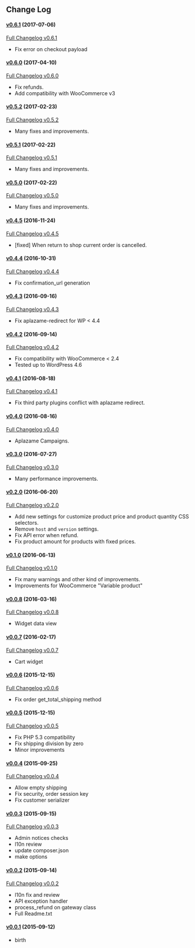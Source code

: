 ## Change Log

#### [v0.6.1](https://github.com/aplazame/woocommerce/tree/v0.6.1) (2017-07-06)

[Full Changelog v0.6.1](https://github.com/aplazame/woocommerce/compare/v0.6.0...v0.6.1)

* Fix error on checkout payload

#### [v0.6.0](https://github.com/aplazame/woocommerce/tree/v0.6.0) (2017-04-10)

[Full Changelog v0.6.0](https://github.com/aplazame/woocommerce/compare/v0.5.2...v0.6.0)

* Fix refunds.
* Add compatibility with WooCommerce v3

#### [v0.5.2](https://github.com/aplazame/woocommerce/tree/v0.5.2) (2017-02-23)

[Full Changelog v0.5.2](https://github.com/aplazame/woocommerce/compare/v0.5.1...v0.5.2)

* Many fixes and improvements.

#### [v0.5.1](https://github.com/aplazame/woocommerce/tree/v0.5.1) (2017-02-22)

[Full Changelog v0.5.1](https://github.com/aplazame/woocommerce/compare/v0.5.0...v0.5.1)

* Many fixes and improvements.

#### [v0.5.0](https://github.com/aplazame/woocommerce/tree/v0.5.0) (2017-02-22)

[Full Changelog v0.5.0](https://github.com/aplazame/woocommerce/compare/v0.4.5...v0.5.0)

* Many fixes and improvements. 

#### [v0.4.5](https://github.com/aplazame/woocommerce/tree/v0.4.5) (2016-11-24)

[Full Changelog v0.4.5](https://github.com/aplazame/woocommerce/compare/v0.4.4...v0.4.5)

* [fixed] When return to shop current order is cancelled. 

#### [v0.4.4](https://github.com/aplazame/woocommerce/tree/v0.4.4) (2016-10-31)

[Full Changelog v0.4.4](https://github.com/aplazame/woocommerce/compare/v0.4.3...v0.4.4)

* Fix confirmation_url generation

#### [v0.4.3](https://github.com/aplazame/woocommerce/tree/v0.4.3) (2016-09-16)

[Full Changelog v0.4.3](https://github.com/aplazame/woocommerce/compare/v0.4.2...v0.4.3)

* Fix aplazame-redirect for WP < 4.4

#### [v0.4.2](https://github.com/aplazame/woocommerce/tree/v0.4.2) (2016-09-14)

[Full Changelog v0.4.2](https://github.com/aplazame/woocommerce/compare/v0.4.1...v0.4.2)

* Fix compatibility with WooCommerce < 2.4
* Tested up to WordPress 4.6

#### [v0.4.1](https://github.com/aplazame/woocommerce/tree/v0.4.1) (2016-08-18)

[Full Changelog v0.4.1](https://github.com/aplazame/woocommerce/compare/v0.4.0...v0.4.1)

* Fix third party plugins conflict with aplazame redirect.

#### [v0.4.0](https://github.com/aplazame/woocommerce/tree/v0.4.0) (2016-08-16)

[Full Changelog v0.4.0](https://github.com/aplazame/woocommerce/compare/v0.3.0...v0.4.0)

* Aplazame Campaigns.

#### [v0.3.0](https://github.com/aplazame/woocommerce/tree/v0.3.0) (2016-07-27)

[Full Changelog v0.3.0](https://github.com/aplazame/woocommerce/compare/v0.2.0...v0.3.0)

* Many performance improvements.

#### [v0.2.0](https://github.com/aplazame/woocommerce/tree/v0.2.0) (2016-06-20)

[Full Changelog v0.2.0](https://github.com/aplazame/woocommerce/compare/v0.1.0...v0.2.0)

* Add new settings for customize product price and product quantity CSS selectors.
* Remove `host` and `version` settings.
* Fix API error when refund.
* Fix product amount for products with fixed prices.

#### [v0.1.0](https://github.com/aplazame/woocommerce/tree/v0.1.0) (2016-06-13)

[Full Changelog v0.1.0](https://github.com/aplazame/woocommerce/compare/v0.0.8...v0.1.0)

* Fix many warnings and other kind of improvements.
* Improvements for WooCommerce "Variable product"

#### [v0.0.8](https://github.com/aplazame/woocommerce/tree/v0.0.8) (2016-03-16)

[Full Changelog v0.0.8](https://github.com/aplazame/woocommerce/compare/v0.0.7...v0.0.8)

* Widget data view

#### [v0.0.7](https://github.com/aplazame/woocommerce/tree/v0.0.7) (2016-02-17)

[Full Changelog v0.0.7](https://github.com/aplazame/woocommerce/compare/v0.0.6...v0.0.7)

* Cart widget

#### [v0.0.6](https://github.com/aplazame/woocommerce/tree/v0.0.6) (2015-12-15)

[Full Changelog v0.0.6](https://github.com/aplazame/woocommerce/compare/v0.0.5...v0.0.6)

* Fix order get_total_shipping method

#### [v0.0.5](https://github.com/aplazame/woocommerce/tree/v0.0.5) (2015-12-15)

[Full Changelog v0.0.5](https://github.com/aplazame/woocommerce/compare/v0.0.4...v0.0.5)

* Fix PHP 5.3 compatibility
* Fix shipping division by zero
* Minor improvements

#### [v0.0.4](https://github.com/aplazame/woocommerce/tree/v0.0.4) (2015-09-25)

[Full Changelog v0.0.4](https://github.com/aplazame/woocommerce/compare/v0.0.3...v0.0.4)

* Allow empty shipping
* Fix security, order session key
* Fix customer serializer

#### [v0.0.3](https://github.com/aplazame/woocommerce/tree/v0.0.3) (2015-09-15)

[Full Changelog v0.0.3](https://github.com/aplazame/woocommerce/compare/v0.0.2...v0.0.3)

* Admin notices checks
* l10n review
* update composer.json
* make options


#### [v0.0.2](https://github.com/aplazame/woocommerce/tree/v0.0.2) (2015-09-14)

[Full Changelog v0.0.2](https://github.com/aplazame/woocommerce/compare/v0.0.1...v0.0.2)

* l10n fix and review
* API exception handler
* process_refund on gateway class
* Full Readme.txt

#### [v0.0.1](https://github.com/aplazame/woocommerce/tree/v0.0.1) (2015-09-12)

* birth
